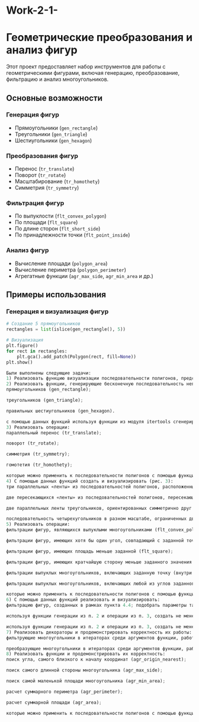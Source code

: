 # Work-2-1-
# Геометрические преобразования и анализ фигур

Этот проект предоставляет набор инструментов для работы с геометрическими фигурами, включая генерацию, преобразование, фильтрацию и анализ многоугольников.

## Основные возможности

### Генерация фигур
- Прямоугольники (`gen_rectangle`)
- Треугольники (`gen_triangle`) 
- Шестиугольники (`gen_hexagon`)

### Преобразования фигур
- Перенос (`tr_translate`)
- Поворот (`tr_rotate`)
- Масштабирование (`tr_homothety`)
- Симметрия (`tr_symmetry`)

### Фильтрация фигур
- По выпуклости (`flt_convex_polygon`)
- По площади (`flt_square`)
- По длине сторон (`flt_short_side`)
- По принадлежности точки (`flt_point_inside`)

### Анализ фигур
- Вычисление площади (`polygon_area`)
- Вычисление периметра (`polygon_perimeter`)
- Агрегатные функции (`agr_max_side`, `agr_min_area` и др.)

## Примеры использования

### Генерация и визуализация фигур
```python
# Создание 5 прямоугольников
rectangles = list(islice(gen_rectangle(), 5))

# Визуализация
plt.figure()
for rect in rectangles:
    plt.gca().add_patch(Polygon(rect, fill=None))
plt.show()

Были выполнены следующие задачи:
1) Реализовать функцию визуализации последовательности полигонов, представленной в виде итератора (например, можно использовать визуализацию с помощью библиотеки matplotlib, см. пример: ссылка).
2) Реализовать функции, генерирующие бесконечную последовательность непересекающихся полигонов с различающимися координатами (например, «ленту», см. рис. 2):
прямоугольников (gen_rectangle);

треугольников (gen_triangle);

правильных шестиугольников (gen_hexagon).

с помощью данных функций используя функции из модуля itertools сгенерировать семь фигур, включающих как прямоугольники, так и треугольники и шестиугольники, визуализировать результат.
3) Реализовать операции:
параллельный перенос (tr_translate);

поворот (tr_rotate);

симметрия (tr_symmetry);

гомотетия (tr_homothety);

которые можно применить к последовательности полигонов с помощью функции map.
4) С помощью данных функций создать и визуализировать (рис. 3):
три параллельных «ленты» из последовательностей полигонов, расположенных под острым углом к оси абсцисс;

две пересекающихся «ленты» из последовательностей полигонов, пересекающихся не в начале координат;

две параллельных ленты треугольников, ориентированных симметрично друг к другу;

последовательность четырехугольников в разном масштабе, ограниченных двумя прямыми, пересекающимися в начале
5) Реализовать операции:
фильтрации фигур, являющихся выпуклыми многоугольниками (flt_convex_polygon);

фильтрации фигур, имеющих хотя бы один угол, совпадающий с заданной точкой (flt_angle_point);

фильтрации фигур, имеющих площадь меньше заданной (flt_square);

фильтрации фигур, имеющих кратчайшую сторону меньше заданного значения (flt_short_side);

фильтрации выпуклых многоугольников, включающих заданную точку (внутри многоугольника) (flt_point_inside);

фильтрации выпуклых многоугольников, включающих любой из углов заданного многоугольника (flt_polygon_angles_inside);

которые можно применить к последовательности полигонов с помощью функции filter.
6) С помощью данных функций реализовать и визуализировать:
фильтрацию фигур, созданных в рамках пункта 4.4; подобрать параметры так, чтобы на выходе было получено шесть фигур;

используя функции генерации из п. 2 и операции из п. 3, создать не менее 15 фигур, которые имеют различный масштаб, и выбрать из них (подбором параметра фильтрации) не более четырех фигур, имеющих кратчайшую сторону меньше заданного значения;

используя функции генерации из п. 2 и операции из п. 3, создать не менее 15 фигур имеющих множество пересечений и обеспечить фильтрацию пересекающихся фигур.
7) Реализовать декораторы и продемонстрировать корректность их работы:
фильтрующие многоугольники в итераторах среди аргументов функции, работающие на основе функций из п. 5: @flt_convex_polygon, @flt_angle_point, @flt_square, @flt_short_side, @flt_point_inside, @flt_polygon_angles_inside;

преобразующие многоугольники в итераторах среди аргументов функции, работающие на основе функций из п. 3: @tr_translate, @tr_rotate, @tr_symmetry, @tr_homothety.
8) Реализовать функции и продемонстрировать их корректность:
поиск угла, самого близкого к началу координат (agr_origin_nearest);

поиск самого длинной стороны многоугольника (agr_max_side);

поиск самой маленькой площади многоугольника (agr_min_area);

расчет суммарного периметра (agr_perimeter);

расчет суммарной площади (agr_area);

которые можно применить к последовательности полигонов с помощью функции functools.reduce.
